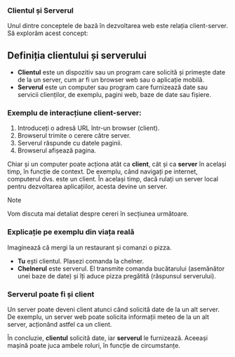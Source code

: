 ### Clientul și Serverul

Unul dintre conceptele de bază în dezvoltarea web este relația client-server. Să explorăm acest concept:

## Definiția clientului și serverului

- **Clientul** este un dispozitiv sau un program care solicită și primește date de la un server, cum ar fi un browser web sau o aplicație mobilă.
- **Serverul** este un computer sau program care furnizează date sau servicii clienților, de exemplu, pagini web, baze de date sau fișiere.

### Exemplu de interacțiune client-server:
1. Introduceți o adresă URL într-un browser (client).
2. Browserul trimite o cerere către server.
3. Serverul răspunde cu datele paginii.
4. Browserul afișează pagina.

Chiar și un computer poate acționa atât ca **client**, cât și ca **server** în același timp, în funcție de context. De exemplu, când navigați pe internet, computerul dvs. este un client. În același timp, dacă rulați un server local pentru dezvoltarea aplicațiilor, acesta devine un server.

> [!NOTE]  
> Vom discuta mai detaliat despre cereri în secțiunea următoare.

### Explicație pe exemplu din viața reală

Imaginează că mergi la un restaurant și comanzi o pizza.

- **Tu** ești clientul. Plasezi comanda la chelner.
- **Chelnerul** este serverul. El transmite comanda bucătarului (asemănător unei baze de date) și îți aduce pizza pregătită (răspunsul serverului).

### Serverul poate fi și client

Un server poate deveni client atunci când solicită date de la un alt server. De exemplu, un server web poate solicita informații meteo de la un alt server, acționând astfel ca un client.

În concluzie, **clientul** solicită date, iar **serverul** le furnizează. Aceeași mașină poate juca ambele roluri, în funcție de circumstanțe.